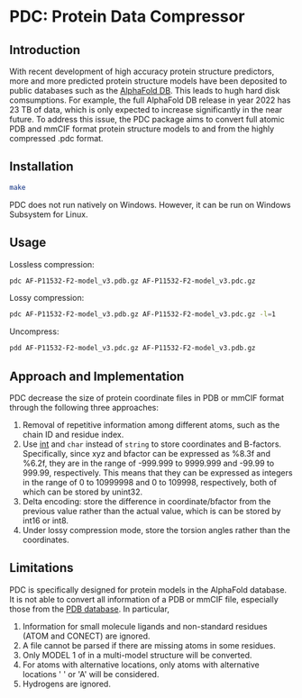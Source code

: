 # PDC: Protein Data Compressor #

## Introduction ##
With recent development of high accuracy protein structure predictors, more and more predicted protein structure models have been deposited to public databases such as the [AlphaFold DB](https://alphafold.ebi.ac.uk/). This leads to hugh hard disk comsumptions. For example, the full AlphaFold DB release in year 2022 has 23 TB of data, which is only expected to increase significantly in the near future. To address this issue, the PDC package aims to convert full atomic PDB and mmCIF format protein structure models to and from the highly compressed .pdc format.

## Installation ##
```bash
make
```
PDC does not run natively on Windows. However, it can be run on Windows Subsystem for Linux.

## Usage ##
Lossless compression:
```bash
pdc AF-P11532-F2-model_v3.pdb.gz AF-P11532-F2-model_v3.pdc.gz
```
Lossy compression:
```bash
pdc AF-P11532-F2-model_v3.pdb.gz AF-P11532-F2-model_v3.pdc.gz -l=1
```
Uncompress:
```bash
pdd AF-P11532-F2-model_v3.pdc.gz AF-P11532-F2-model_v3.pdb.gz
```

## Approach and Implementation ##
PDC decrease the size of protein coordinate files in PDB or mmCIF format through the following three approaches:
1. Removal of repetitive information among different atoms, such as the chain ID and residue index.
2. Use [int](https://en.cppreference.com/w/cpp/types/integer) and ``char`` instead of ``string`` to store coordinates and B-factors.
   Specifically, since xyz and bfactor can be expressed as %8.3f and %6.2f, they are in the range of -999.999 to 9999.999 and -99.99 to 999.99, respectively. This means that they can be expressed as integers in the range of 0 to 10999998 and 0 to 109998, respectively, both of which can be stored by unint32.
3. Delta encoding: store the difference in coordinate/bfactor from the previous value rather than the actual value, which is can be stored by int16 or int8.
4. Under lossy compression mode, store the torsion angles rather than the coordinates.

## Limitations ##
PDC is specifically designed for protein models in the AlphaFold database. It is not able to convert all information of a PDB or mmCIF file, especially those from the [PDB database](https://www.rcsb.org/). In particular,
1. Information for small molecule ligands and non-standard residues (ATOM and CONECT) are ignored.
2. A file cannot be parsed if there are missing atoms in some residues.
3. Only MODEL 1 of in a multi-model structure will be converted.
4. For atoms with alternative locations, only atoms with alternative locations ' ' or 'A' will be considered.
5. Hydrogens are ignored.
